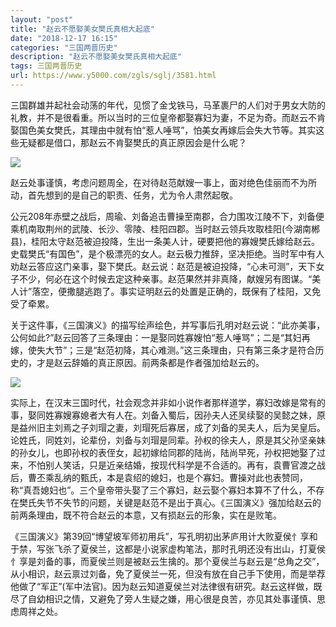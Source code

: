 ```yaml
---
layout: "post"
title: "赵云不愿娶美女樊氏真相大起底"
date: "2018-12-17 16:15"
categories: "三国两晋历史"
description: "赵云不愿娶美女樊氏真相大起底"
tags: 三国两晋历史
url: https://www.y5000.com/zgls/sglj/3581.html
---
```






三国群雄并起社会动荡的年代，见惯了金戈铁马，马革裹尸的人们对于男女大防的礼教，并不是很看重。所以当时的三位皇帝都娶寡妇为妻，不足为奇。而赵云不肯娶国色美女樊氏，其理由中就有怕“惹人唾骂”，怕美女再嫁后会失大节等。其实这些无疑都是借口，那赵云不肯娶樊氏的真正原因会是什么呢？

![](https://img.y5000.com/uploads/allimg/161019/6-161019105151562.jpg)

赵云处事谨慎，考虑问题周全，在对待赵范献嫂一事上，面对绝色佳丽而不为所动，首先想到的是自己的职责、任务，尤为令人肃然起敬。

公元208年赤壁之战后，周瑜、刘备追击曹操至南郡，合力围攻江陵不下，刘备便乘机南取荆州的武陵、长沙、零陵、桂阳四郡。当时赵云领兵攻取桂阳(今湖南郴县)，桂阳太守赵范被迫投降，生出一条美人计，硬要把他的寡嫂樊氏嫁给赵云。史载樊氏“有国色”，是个极漂亮的女人。赵云极力推辞，坚决拒绝。当时军中有人劝赵云答应这门亲事，娶下樊氏。赵云说：赵范是被迫投降，“心未可测”，天下女子不少，何必在这个时候去定这种亲事。赵范果然并非真降，献嫂另有图谋。“美人计”落空，便撒腿逃跑了。事实证明赵云的处置是正确的，既保有了桂阳，又免受了牵累。

关于这件事，《三国演义》的描写绘声绘色，并写事后孔明对赵云说：“此亦美事，公何如此?”赵云回答了三条理由：一是娶同姓寡嫂怕“惹人唾骂”；二是“其妇再嫁，使失大节”；三是“赵范初降，其心难测。”这三条理由，只有第三条才是符合历史的，才是赵云辞婚的真正原因。前两条都是作者强加给赵云的。

![](https://img.y5000.com/uploads/allimg/161019/6-161019105232U2.jpg)

实际上，在汉末三国时代，社会观念并非如小说作者那样道学，寡妇改嫁是常有的事，娶同姓寡嫂寡媳者大有人在。刘备入蜀后，因孙夫人还吴续娶的吴懿之妹，原是益州旧主刘焉之子刘瑁之妻，刘瑁死后寡居，成了刘备的吴夫人，后为吴皇后。论姓氏，同姓刘，论辈份，刘备与刘瑁是同辈。孙权的徐夫人，原是其父孙坚亲妹的孙女儿，也即孙权的表侄女，起初嫁给同郡的陆尚，陆尚早死，孙权把她娶了过来，不怕别人笑话，只是近亲结婚，按现代科学是不合适的。再有，袁曹官渡之战后，曹丕乘乱纳的甄氏，本是袁绍的媳妇，也是个寡妇。曹操对此也表赞同，称“真吾媳妇也”。三个皇帝带头娶了三个寡妇，赵云娶个寡妇本算不了什么，不存在樊氏失节不失节的问题，关键是赵范不是出于真心。《三国演义》强加给赵云的前两条理由，既不符合赵云的本意，又有损赵云的形象，实在是败笔。

《三国演义》第39回“博望坡军师初用兵”，写孔明初出茅庐用计大败夏侯忄享和于禁，写张飞杀了夏侯兰，这都是小说家虚构笔法，那时孔明还没有出山，打夏侯忄享是刘备的事，而夏侯兰则是被赵云生擒的。那个夏侯兰与赵云是“总角之交”，从小相识，赵云禀过刘备，免了夏侯兰一死，但没有放在自己手下使用，而是举荐他做了“军正”(军中法官)。因为赵云知道夏侯兰对法律很有研究。赵云这样做，既尽了自幼相识之情，又避免了旁人生疑之嫌，用心很是良苦，亦见其处事谨慎、思虑周祥之处。
